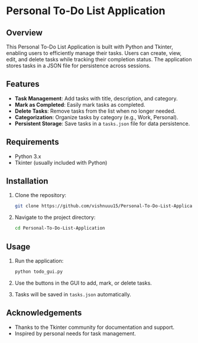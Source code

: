 # Personal To-Do List Application

## Overview
This Personal To-Do List Application is built with Python and Tkinter, enabling users to efficiently manage their tasks. Users can create, view, edit, and delete tasks while tracking their completion status. The application stores tasks in a JSON file for persistence across sessions.

## Features
- **Task Management**: Add tasks with title, description, and category.
- **Mark as Completed**: Easily mark tasks as completed.
- **Delete Tasks**: Remove tasks from the list when no longer needed.
- **Categorization**: Organize tasks by category (e.g., Work, Personal).
- **Persistent Storage**: Save tasks in a `tasks.json` file for data persistence.

## Requirements
- Python 3.x
- Tkinter (usually included with Python)

## Installation
1. Clone the repository:
   ```bash
   git clone https://github.com/vishnuuu15/Personal-To-Do-List-Application.git

2. Navigate to the project directory:
   ```bash
   cd Personal-To-Do-List-Application

## Usage
1. Run the application:
   ```bash
   python todo_gui.py

2. Use the buttons in the GUI to add, mark, or delete tasks.

3. Tasks will be saved in `tasks.json` automatically.

## Acknowledgements
- Thanks to the Tkinter community for documentation and support.
- Inspired by personal needs for task management.